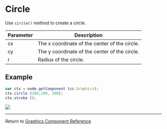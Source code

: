 # Circle

Use `circle()` method to create a circle.

| Parameter | Description
| -------------- | ----------- |
| cx | The x coordinate of the center of the circle.
| cy | The y coordinate of the center of the circle.
| r | Radius of the circle.

## Example

```javascript
var ctx = node.getComponent (cc.Graphics);
ctx.circle (200,200, 200);
ctx.stroke ();
```

<a href="graphics/circle.png"><img src = "graphics/circle.png"></a>

<hr>

Return to [Graphics Component Reference](../../components/graphics.md)
